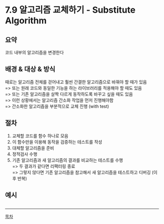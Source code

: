 # 7.9 알고리즘 교체하기 - Substitute Algorithm

## 요약

코드 내부의 알고리즘을 변경한다


## 배경 & 대상 & 방식

때로는 알고리즘 전체를 걷어내고 훨씬 간결한 알고리즘으로 바꿔야 할 때가 있음  
=> 또는 원래 코드와 동일한 기능을 하는 라이브러리를 적용해야 할 때도 있음  
=> 또는 기존 알고리즘을 살짝 다르게 동작하도록 바꾸고 싶을 때도 있음  
=> 이런 상황에서는 알고리즘 간소화 작업을 먼저 진행해야함  
=> 간소화한 알고리즘을 부분적으로 교체 진행 (with test)


## 절차

1. 교체할 코드를 함수 하나로 모음
2. 이 함수만을 이용해 동작을 검증하는 테스트를 작성
3. 대체할 알고리즘을 준비
4. 정적검사 수행
5. 기존 알고리즘과 새 알고리즘의 결과를 비교하는 테스트를 수행  
  => 두 결과가 같다면 리팩터링 종료  
  => 그렇지 않다면 기존 알고리즘을 참고해서 새 알고리즘을 테스트하고 디버깅 (이후 반복)  


## 예시

```typescript
```

---
[목차](../README.md)
